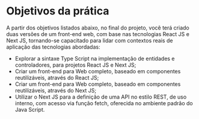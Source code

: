 # Objetivos da prática

A partir dos objetivos listados abaixo, no final do projeto, você terá criado duas versões
de um front-end web, com base nas tecnologias React JS e Next JS, tornando-se
capacitado para lidar com contextos reais de aplicação das tecnologias abordadas:

* Explorar a sintaxe Type Script na implementação de entidades e controladores, para
projetos React JS e Next JS;
* Criar um front-end para Web completo, baseado em componentes reutilizáveis,
através do React JS;
* Criar um front-end para Web completo, baseado em componentes reutilizáveis,
através do Next JS;
* Utilizar o Next JS para a definição de uma API no estilo REST, de uso interno, com
acesso via função fetch, oferecida no ambiente padrão do Java Script.
